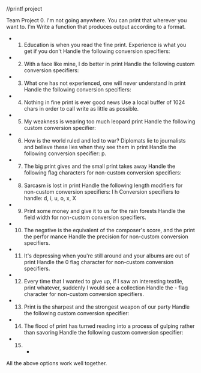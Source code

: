 //printf project

Team Project
0. I'm not going anywhere. You can print that wherever you want to. I'm
Write a function that produces output according to a format.

* 1. Education is when you read the fine print. Experience is what you get
if you don't
Handle the following conversion specifiers:

* 2. With a face like mine, I do better in print
Handle the following custom conversion specifiers:

* 3. What one has not experienced, one will never understand in print
Handle the following conversion specifiers:

* 4. Nothing in fine print is ever good news
Use a local buffer of 1024 chars in order to call write as little as
possible.

* 5. My weakness is wearing too much leopard print
Handle the following custom conversion specifier:

* 6. How is the world ruled and led to war? Diplomats lie to journalists and
believe these lies when they see them in print
Handle the following conversion specifier: p.

* 7. The big print gives and the small print takes away
Handle the following flag characters for non-custom conversion specifiers:

* 8. Sarcasm is lost in print
Handle the following length modifiers for non-custom conversion
specifiers:
l
h
Conversion specifiers to handle: d, i, u, o, x, X

* 9. Print some money and give it to us for the rain forests
Handle the field width for non-custom conversion specifiers.

* 10. The negative is the equivalent of the composer's score, and the print
the perfor
mance
Handle the precision for non-custom conversion specifiers.

* 11. It's depressing when you're still around and your albums are out of
print
Handle the 0 flag character for non-custom conversion specifiers.

* 12. Every time that I wanted to give up, if I saw an interesting textile,
print whatever, suddenly I would see a collection
Handle the - flag character for non-custom conversion specifiers.

* 13. Print is the sharpest and the strongest weapon of our party
Handle the following custom conversion specifier:

* 14. The flood of print has turned reading into a process of gulping rather
than savoring
Handle the following custom conversion specifier:

* 15. *
All the above options work well together.
